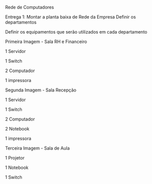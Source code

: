 Rede de Computadores

Entrega 1: Montar a planta baixa de Rede da Empresa
Definir os departamentos

 

Definir os equipamentos que serão utilizados em cada departamento

Primeira Imagem -  Sala RH e Financeiro 

 1 Servidor
 
 1 Switch 
 
 2 Computador
 
 1 impressora  
 
Segunda Imagem - Sala Recepção

 1 Servidor
 
 1 Switch
 
 2 Computador
 
 2 Notebook
 
 1 impressora
 
 Terceira Imagem -  Sala de Aula
 
1 Projetor 

1 Notebook

1 Switch

